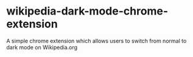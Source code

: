# wikipedia-dark-mode-chrome-extension
A simple chrome extension which allows users to switch from normal to dark mode on Wikipedia.org

